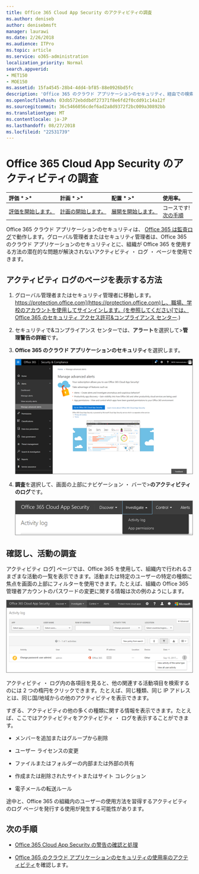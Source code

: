 ```yaml
---
title: Office 365 Cloud App Security のアクティビティの調査
ms.author: deniseb
author: denisebmsft
manager: laurawi
ms.date: 2/26/2018
ms.audience: ITPro
ms.topic: article
ms.service: o365-administration
localization_priority: Normal
search.appverid:
- MET150
- MOE150
ms.assetid: 15fa4545-28b4-4dd4-bf85-88e0926bd5fc
description: 'Office 365 のクラウド アプリケーションのセキュリティ、経由での検索について調査中の活動とアカウントで Office 365 環境内で起こってを確認できます。 '
ms.openlocfilehash: 03db572ebddbdf27371f8e6fd2f0cdd91c14a12f
ms.sourcegitcommit: 36c5466056cdef6ad2a8d9372f2bc009a30892bb
ms.translationtype: MT
ms.contentlocale: ja-JP
ms.lasthandoff: 08/27/2018
ms.locfileid: "22531739"
---
```

# <a name="investigate-an-activity-in-office-365-cloud-app-security"></a>Office 365 Cloud App Security のアクティビティの調査
  
|評価 * *\>**|計画 * *\>**|配置 * *\>**|使用率。|
|:-----|:-----|:-----|:-----|
|[評価を開始します。](office-365-cas-overview.md) <br/> |[計画の開始します。](get-ready-for-office-365-cas.md) <br/> |[展開を開始します。](turn-on-office-365-cas.md) <br/> |コースです!  <br/> [次の手順](#next-steps) <br/> |
   
Office 365 クラウド アプリケーションのセキュリティは、 [Office 365 は監査ログ](detailed-properties-in-the-office-365-audit-log.md)で動作します。グローバル管理者またはセキュリティ管理者は、Office 365 のクラウド アプリケーションのセキュリティとに、組織が Office 365 を使用する方法の潜在的な問題が解決されないアクティビティ ・ ログ ・ ページを使用できます。
  
## <a name="how-to-get-to-the-activity-log-page"></a>アクティビティ ログのページを表示する方法

1. グローバル管理者またはセキュリティ管理者に移動します。[https://protection.office.com](https://protection.office.com)し、職場、学校のアカウントを使用してサインインします。(を参照してください[では、Office 365 のセキュリティ アクセス許可&amp;コンプライアンス センター](permissions-in-the-security-and-compliance-center.md).)
    
2. セキュリティで&amp;コンプライアンス センターでは、**アラート**を選択して\>**管理警告の詳細**です。
    
3. **Office 365 のクラウド アプリケーションのセキュリティ**を選択します。
    
    ![セキュリティ&amp;コンプライアンス センターでは、Office 365 のクラウド アプリケーションのセキュリティに移動するのには高度な通知の管理を選択します。](media/958632d4-03e3-4ade-8e22-d5509db6fca7.png)
  
4. **調査**を選択して、画面の上部にナビゲーション ・ バーで\>**のアクティビティのログ**です。
    
    ![O365 CA ポータルでは、調査を選択します。](media/8c7b87c9-71a6-4952-adb2-185e941ffe9a.png)
  
## <a name="review-and-investigate-activities"></a>確認し、活動の調査

アクティビティ ログ] ページでは、Office 365 を使用して、組織内で行われるさまざまな活動の一覧を表示できます。活動または特定のユーザーの特定の種類に焦点を画面の上部にフィルターを使用できます。たとえば、組織の Office 365 管理者アカウントのパスワードの変更に関する情報は次の例のようにします。
  
![調査の選択では、Office 365 のクラウド アプリケーションのセキュリティ、\>のアクティビティのログです。](media/5d54600c-59cd-4f33-b4f0-29b75c37baae.png)
  
アクティビティ ・ ログ内の各項目を見ると、他の関連する活動項目を検索するのには 2 つの楕円をクリックできます。たとえば、同じ種類、同じ IP アドレスとは、同じ国/地域からの他のアクティビティを表示できます。
  
すぎる、アクティビティの他の多くの種類に関する情報を表示できます。たとえば、ここではアクティビティをアクティビティ ・ ログを表示することができます。
  
- メンバーを追加またはグループから削除
    
- ユーザー ライセンスの変更
    
- ファイルまたはフォルダーの内部または外部の共有
    
- 作成または削除されたサイトまたはサイト コレクション
    
- 電子メールの転送ルール
    
途中と、Office 365 の組織内のユーザーの使用方法を習得するアクティビティのログ ページを発行する使用が発生する可能性があります。
  
## <a name="next-steps"></a>次の手順

- [Office 365 Cloud App Security の警告の確認と処理](review-office-365-cas-alerts.md)
    
- [Office 365 のクラウド アプリケーションのセキュリティの使用率のアクティビティ](utilization-activities-for-ocas.md)を確認します。
    


